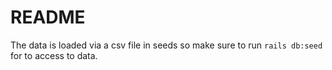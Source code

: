 # README

The data is loaded via a csv file in seeds so make sure to run `rails db:seed` for to access to data.

